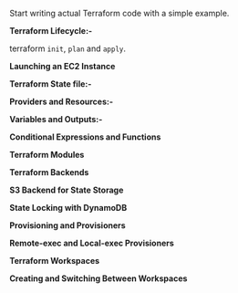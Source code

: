 Start writing actual Terraform code with a simple example.

**Terraform Lifecycle:-**

terraform `init`, `plan` and `apply`.

**Launching an EC2 Instance**

**Terraform State file:-**

**Providers and Resources:-**

**Variables and Outputs:-**

**Conditional Expressions and Functions**

**Terraform Modules**

**Terraform Backends**

**S3 Backend for State Storage**

**State Locking with DynamoDB**

**Provisioning and Provisioners**

**Remote-exec and Local-exec Provisioners**

**Terraform Workspaces**

**Creating and Switching Between Workspaces**

